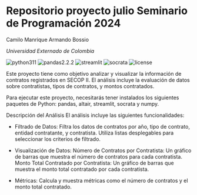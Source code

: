 # Repositorio proyecto julio Seminario de Programación 2024
Camilo Manrique
Armando Bossio

*Universidad Externado de Colombia*

![python311](https://img.shields.io/badge/python-3.12-blue) 
![pandas2.2.2](https://img.shields.io/badge/pandas-2.2.2-blue)
![streamlit](https://img.shields.io/badge/Streamlit-blue)
![socrata](https://img.shields.io/badge/Socrata-blue)
![license](https://img.shields.io/badge/license-MIT-green)

Este proyecto tiene como objetivo analizar y visualizar la información de contratos registrados en SECOP II. El análisis incluye la evaluación de datos sobre contratistas, tipos de contratos, y montos contratados.

Para ejecutar este proyecto, necesitarás tener instalados los siguientes paquetes de Python: pandas, altair, streamlit, socrata y numpy.

Descripción del Análisis
El análisis incluye las siguientes funcionalidades:

 - Filtrado de Datos:
    Filtra los datos de contratos por año, tipo de contrato, entidad contratante, y contratista.
    Utiliza listas desplegables para seleccionar los criterios de filtrado.

 - Visualización de Datos:
    Número de Contratos por Contratista: Un gráfico de barras que muestra el número de contratos para cada contratista.
    Monto Total Contratado por Contratista: Un gráfico de barras que muestra el monto total contratado por cada contratista.

 - Métricas:
    Calcula y muestra métricas como el número de contratos y el monto total contratado.